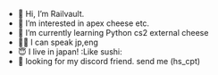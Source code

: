 - 👋 Hi, I’m Railvault.
- 👀 I’m interested in apex cheese etc.
- 🌱 I’m currently learning Python cs2 external cheese
- 💂‍♀️ I can speak jp,eng
- 😇 I live in japan! :Like sushi:
- 🤫 looking for my discord friend. send me (hs_cpt)
